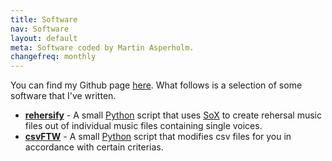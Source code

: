 ```yaml
---
title: Software
nav: Software
layout: default
meta: Software coded by Martin Asperholm.
changefreq: monthly
---
```


You can find my Github page [here](https://github.com/Speldosa). What follows is a selection of some software that I've written.

* [**rehersify**](https://github.com/Speldosa/rehersify) - A small [Python](https://www.python.org/) script that uses [SoX](http://sox.sourceforge.net/) to create rehersal music files out of individual music files containing single voices.
* [**csvFTW**](https://github.com/Speldosa/csvFTW) - A small [Python](https://www.python.org/) script that modifies csv files for you in accordance with certain criterias.
